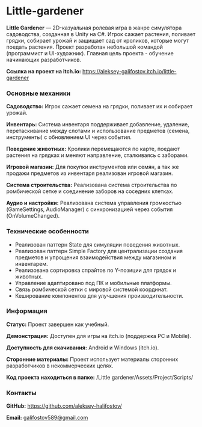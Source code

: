 # Little-gardener
**Little Gardener** — 2D-казуальная ролевая игра в жанре симулятора садоводства, созданная в Unity на C#. Игрок сажает растения, поливает грядки, собирает урожай и защищает сад от кроликов, которые могут поедать растения. Проект разработан небольшой командой (программист и UI-художник). Главная цель проекта - обучение начинающих разработчиков.

**Ссылка на проект на itch.io:** https://aleksey-galifostov.itch.io/little-gardener

### Основные механики
**Садоводство:** Игрок сажает семена на грядки, поливает их и собирает урожай.

**Инвентарь:** Система инвентаря поддерживает добавление, удаление, перетаскивание между слотами и использование предметов (семена, инструменты) с обновлением UI через события.

**Поведение животных:** Кролики перемещаются по карте, поедают растения на грядках и меняют направление, сталкиваясь с заборами.

**Игровой магазин:** Для покупки инструментов или семян, а так же продажи предметов из инвентаря реализован игровой магазин.

**Система строительства:** Реализована система строительства по ромбической сетке и соединение заборов на соседних клетках.

**Аудио и настройки:** Реализована система управления громкостью (GameSettings, AudioManager) с синхронизацией через события (OnVolumeChanged).

### Технические особенности
- Реализован паттерн State для симуляции поведения животных.
- Реализован паттерн Simple Factory для централизации создания предметов и упрощения взаимодействия между магазином и инвентарем.
- Реализована сортировка спрайтов по Y-позиции для грядок и животных.
- Управление адаптировано под ПК и мобильные платформы.
- Связь ромбической сетки с мировой системой координат.
- Кеширование компонентов для улучшения производительности.

### Информация
**Статус:** Проект завершен как учебный.

**Демонстрация:** Доступен для игры на itch.io (поддержка PC и Mobile). 

**Доступность для скачивания:** Android и Windows (itch.io).

**Сторонние материалы:** Проект использует материалы сторонних разработчиков в некоммерческих целях.

**Код проекта находиться в папке:** /Little gardener/Assets/Project/Scripts/

### Контакты
**GitHub:** https://github.com/aleksey-halifostov/

**Email:** galifostov589@gmail.com
